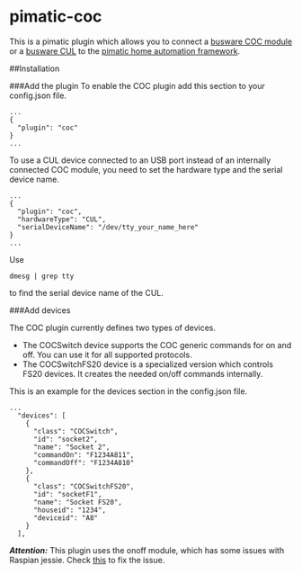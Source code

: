pimatic-coc
==============

This is a pimatic plugin which allows you to connect a [busware COC module](http://busware.de/tiki-index.php?page=COC) or a [busware CUL](http://busware.de/tiki-index.php?page=CUL) to the [pimatic home automation framework](http://pimatic.org).

##Installation

###Add the plugin
To enable the COC plugin add this section to your config.json file.

```
...
{
  "plugin": "coc"
}
...
```

To use a CUL device connected to an USB port instead of an internally connected COC module, you need to set the hardware type and the serial device name.

```
...
{
  "plugin": "coc",
  "hardwareType": "CUL",
  "serialDeviceName": "/dev/tty_your_name_here"
}
...
```
Use 
```
dmesg | grep tty
```
to find the serial device name of the CUL.
  
###Add devices 

The COC plugin currently defines two types of devices.

* The COCSwitch device supports the COC generic commands for on and off. You can use it for all supported protocols.  
* The COCSwitchFS20 device is a specialized version which controls FS20 devices. It creates the needed on/off commands internally.

This is an example for the devices section in the config.json file.

```
...
  "devices": [
    {
      "class": "COCSwitch",
      "id": "socket2",
      "name": "Socket 2",
      "commandOn": "F1234A811",
      "commandOff": "F1234A810"
    },
    {
      "class": "COCSwitchFS20",
      "id": "socketF1",
      "name": "Socket FS20",
      "houseid": "1234",
      "deviceid": "A8"
    }
  ],

```

***Attention:***
This plugin uses the onoff module, which has some issues with Raspian jessie. Check [this](https://github.com/raspberrypi/linux/issues/1117) to fix the issue.

